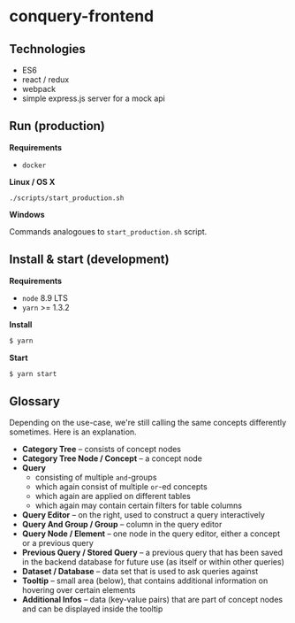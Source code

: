 # conquery-frontend

## Technologies
- ES6
- react / redux
- webpack
- simple express.js server for a mock api


## Run (production)

**Requirements**

- `docker`

**Linux / OS X**

```
./scripts/start_production.sh
```

**Windows**

Commands analogoues to `start_production.sh` script.

## Install & start (development)

**Requirements**

- `node` 8.9 LTS
- `yarn` >= 1.3.2

**Install**

```bash
$ yarn
```

**Start**
```bash
$ yarn start
```

## Glossary

Depending on the use-case, we're still calling the same concepts differently sometimes. Here is an explanation.

- **Category Tree** – consists of concept nodes
- **Category Tree Node / Concept** – a concept node
- **Query**
  - consisting of multiple `and`-groups
  - which again consist of multiple `or`-ed concepts
  - which again are applied on different tables
  - which again may contain certain filters for table columns
- **Query Editor** – on the right, used to construct a query interactively
- **Query And Group / Group** – column in the query editor
- **Query Node / Element** – one node in the query editor, either a concept or a previous query
- **Previous Query / Stored Query** – a previous query that has been saved in the backend database for future use (as itself or within other queries)
- **Dataset / Database** – data set that is used to ask queries against
- **Tooltip** – small area (below), that contains additional information on hovering over certain elements
- **Additional Infos** – data (key-value pairs) that are part of concept nodes and can be displayed inside the tooltip
